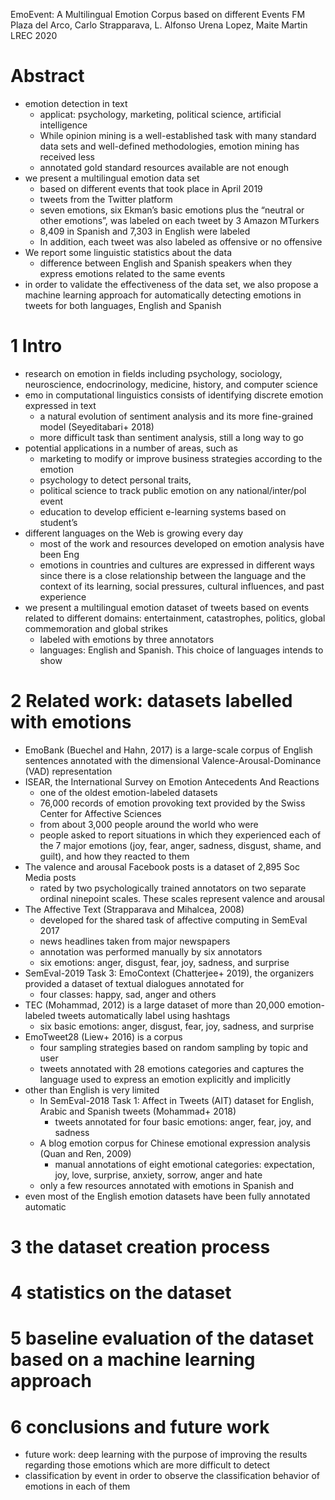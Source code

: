 EmoEvent: A Multilingual Emotion Corpus based on different Events
FM Plaza del Arco, Carlo Strapparava, L. Alfonso Urena Lopez, Maite Martin
LREC 2020

# Abstract

* emotion detection in text
  * applicat: psychology, marketing, political science, artificial intelligence
  * While opinion mining is a well-established task with many standard data
    sets and well-defined methodologies, emotion mining has received less
  * annotated gold standard resources available are not enough
* we present a multilingual emotion data set
  * based on different events that took place in April 2019
  * tweets from the Twitter platform
  * seven emotions, six Ekman’s basic emotions plus the “neutral or other
    emotions”, was labeled on each tweet by 3 Amazon MTurkers
  * 8,409 in Spanish and 7,303 in English were labeled
  * In addition, each tweet was also labeled as offensive or no offensive
* We report some linguistic statistics about the data
  * difference between English and Spanish speakers when they express emotions
    related to the same events
* in order to validate the effectiveness of the data set, we also propose a
  machine learning approach for automatically detecting emotions in tweets
  for both languages, English and Spanish

# 1 Intro

* research on emotion in fields including psychology, sociology, neuroscience,
  endocrinology, medicine, history, and computer science
* emo in computational linguistics consists of identifying
  discrete emotion expressed in text
  * a natural evolution of sentiment analysis and its more fine-grained model
    (Seyeditabari+ 2018)
  * more difficult task than sentiment analysis, still a long way to go
* potential applications in a number of areas, such as
  * marketing to modify or improve business strategies according to the emotion
  * psychology to detect personal traits,
  * political science to track public emotion on any national/inter/pol event
  * education to develop efficient e-learning systems based on student’s
* different languages on the Web is growing every day
  * most of the work and resources developed on emotion analysis have been Eng
  * emotions in countries and cultures are expressed in different ways
    since there is a close relationship between the language and the context of
    its learning, social pressures, cultural influences, and past experience
* we present a multilingual emotion dataset of tweets based on
  events related to different domains: entertainment, catastrophes, politics,
  global commemoration and global strikes
  * labeled with emotions by three annotators
  * languages: English and Spanish. This choice of languages intends to show

# 2 Related work: datasets labelled with emotions

* EmoBank (Buechel and Hahn, 2017) is a large-scale corpus of English sentences
  annotated with the dimensional Valence-Arousal-Dominance (VAD) representation
* ISEAR, the International Survey on Emotion Antecedents And Reactions
  * one of the oldest emotion-labeled datasets
  * 76,000 records of emotion provoking text
    provided by the Swiss Center for Affective Sciences
  * from about 3,000 people around the world who were
  * people asked to report situations in which they experienced each of the
    7 major emotions (joy, fear, anger, sadness, disgust, shame, and guilt),
    and how they reacted to them
* The valence and arousal Facebook posts is a dataset of 2,895 Soc Media posts
  * rated by two psychologically trained annotators on two separate ordinal
    ninepoint scales. These scales represent valence and arousal
* The Affective Text (Strapparava and Mihalcea, 2008)
  * developed for the shared task of affective computing in SemEval 2017
  * news headlines taken from major newspapers
  * annotation was performed manually by six annotators
  * six emotions: anger, disgust, fear, joy, sadness, and surprise
* SemEval-2019 Task 3: EmoContext (Chatterjee+ 2019), the organizers provided a
  dataset of textual dialogues annotated for
  * four classes: happy, sad, anger and others
* TEC (Mohammad, 2012) is a large dataset of more than 20,000 emotion-labeled
  tweets automatically label using hashtags
  * six basic emotions: anger, disgust, fear, joy, sadness, and surprise
* EmoTweet28 (Liew+ 2016) is a corpus
  * four sampling strategies based on random sampling by topic and user
  * tweets annotated with 28 emotions categories and
    captures the language used to express an emotion explicitly and implicitly
* other than English is very limited
  * In SemEval-2018 Task 1: Affect in Tweets (AIT) dataset for
    English, Arabic and Spanish tweets (Mohammad+ 2018)
    * tweets annotated for four basic emotions: anger, fear, joy, and sadness
  * A blog emotion corpus for Chinese emotional expression analysis
    (Quan and Ren, 2009)
    * manual annotations of eight emotional categories:
      expectation, joy, love, surprise, anxiety, sorrow, anger and hate
  * only a few resources annotated with emotions in Spanish and
* even most of the English emotion datasets have been fully annotated automatic

# 3 the dataset creation process

# 4 statistics on the dataset

# 5 baseline evaluation of the dataset based on a machine learning approach

# 6 conclusions and future work

* future work: deep learning with the purpose of improving the results
  regarding those emotions which are more difficult to detect
* classification by event
  in order to observe the classification behavior of emotions in each of them
